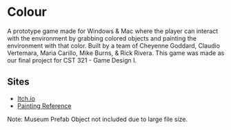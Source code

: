 # Colour

A prototype game made for Windows & Mac where the player can interact with the environment by grabbing colored objects and painting the environment with that color. Built by a team of Cheyenne Goddard, Claudio Vertemara, Maria Carillo, Mike Burns, & Rick Rivera. This game was made as our final project for CST 321 - Game Design I.

## Sites
- [Itch.io](https://cgoddard13.itch.io/colour)
- [Painting Reference](https://github.com/lukakostic/UnySplat)

Note: Museum Prefab Object not included due to large file size.

